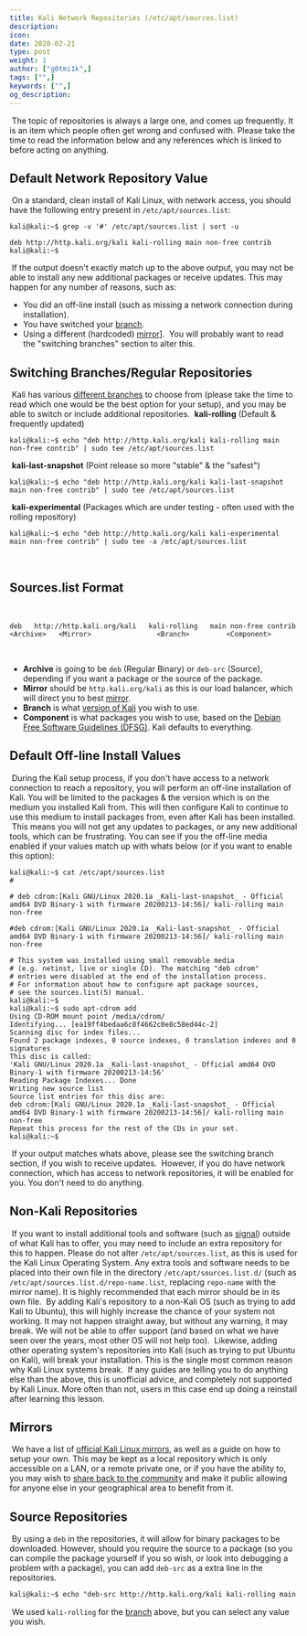 ```yaml
---
title: Kali Network Repositories (/etc/apt/sources.list)
description:
icon:
date: 2020-02-21
type: post
weight: 1
author: ["g0tmi1k",]
tags: ["",]
keywords: ["",]
og_description:
---
```

​
The topic of repositories is always a large one, and comes up frequently. It is an item which people often get wrong and confused with. Please take the time to read the information below and any references which is linked to before acting on anything.
​
​
​
## Default Network Repository Value
​
On a standard, clean install of Kali Linux, with network access, you should have the following entry present in `/etc/apt/sources.list`:
​
```
kali@kali:~$ grep -v '#' /etc/apt/sources.list | sort -u
​
deb http://http.kali.org/kali kali-rolling main non-free contrib
kali@kali:~$
```
​
If the output doesn't exactly match up to the above output, you may not be able to install any new additional packages or receive updates.
This may happen for any number of reasons, such as:
​
- You did an off-line install (such as missing a network connection during installation).
- You have switched your [branch](/docs/introduction/kali-branches/).
- Using a different (hardcoded) [mirror](/docs/community/kali-linux-mirrors/)].
​
You will probably want to read the "switching branches" section to alter this.
​
​
​
## Switching Branches/Regular Repositories
​
Kali has various [different branches](/docs/introduction/kali-branches/) to choose from (please take the time to read which one would be the best option for your setup), and you may be able to switch or include additional repositories.
​
**kali-rolling** (Default & frequently updated)
​
```
kali@kali:~$ echo "deb http://http.kali.org/kali kali-rolling main non-free contrib" | sudo tee /etc/apt/sources.list
```
​
**kali-last-snapshot** (Point release so more "stable" & the "safest")
​
```
kali@kali:~$ echo "deb http://http.kali.org/kali kali-last-snapshot main non-free contrib" | sudo tee /etc/apt/sources.list
```
​
**kali-experimental** (Packages which are under testing - often used with the rolling repository)
​
```
kali@kali:~$ echo "deb http://http.kali.org/kali kali-experimental main non-free contrib" | sudo tee -a /etc/apt/sources.list
```
​
​
​
## Sources.list Format
​
```
deb   http://http.kali.org/kali   kali-rolling   main non-free contrib
<Archive>   <Mirror>                <Branch>         <Component>
```
​
- **Archive** is going to be `deb` (Regular Binary) or `deb-src` (Source), depending if you want a package or the source of the package.
- **Mirror** should be `http.kali.org/kali` as this is our load balancer, which will direct you to best [mirror](/docs/community/kali-linux-mirrors/).
- **Branch** is what [version of Kali](/docs/introduction/kali-branches/) you wish to use.
- **Component** is what packages you wish to use, based on the [Debian Free Software Guidelines (DFSG)](https://www.debian.org/social_contract#guidelines). Kali defaults to everything.
​
​
​
## Default Off-line Install Values
​
During the Kali setup process, if you don't have access to a network connection to reach a repository, you will perform an off-line installation of Kali. You will be limited to the packages & the version which is on the medium you installed Kali from. This will then configure Kali to continue to use this medium to install packages from, even after Kali has been installed.
​
This means you will not get any updates to packages, or any new additional tools, which can be frustrating. You can see if you the off-line media enabled if your values match up with whats below (or if you want to enable this option):
​
```
kali@kali:~$ cat /etc/apt/sources.list
#
​
# deb cdrom:[Kali GNU/Linux 2020.1a _Kali-last-snapshot_ - Official amd64 DVD Binary-1 with firmware 20200213-14:56]/ kali-rolling main non-free
​
#deb cdrom:[Kali GNU/Linux 2020.1a _Kali-last-snapshot_ - Official amd64 DVD Binary-1 with firmware 20200213-14:56]/ kali-rolling main non-free
​
# This system was installed using small removable media
# (e.g. netinst, live or single CD). The matching "deb cdrom"
# entries were disabled at the end of the installation process.
# For information about how to configure apt package sources,
# see the sources.list(5) manual.
kali@kali:~$
kali@kali:~$ sudo apt-cdrom add
Using CD-ROM mount point /media/cdrom/
Identifying... [ea19ff4bedaa6c8f4662c0e8c58ed44c-2]
Scanning disc for index files...
Found 2 package indexes, 0 source indexes, 0 translation indexes and 0 signatures
This disc is called:
'Kali GNU/Linux 2020.1a _Kali-last-snapshot_ - Official amd64 DVD Binary-1 with firmware 20200213-14:56'
Reading Package Indexes... Done
Writing new source list
Source list entries for this disc are:
deb cdrom:[Kali GNU/Linux 2020.1a _Kali-last-snapshot_ - Official amd64 DVD Binary-1 with firmware 20200213-14:56]/ kali-rolling main non-free
Repeat this process for the rest of the CDs in your set.
kali@kali:~$
```
​
If your output matches whats above, please see the switching branch section, if you wish to receive updates.
​
However, if you do have network connection, which has access to network repositories, it will be enabled for you. You don't need to do anything.
​
​
​
## Non-Kali Repositories
​
If you want to install additional tools and software (such as [signal](https://signal.org/)) outside of what Kali has to offer, you may need to include an extra repository for this to happen. Please do not alter `/etc/apt/sources.list`, as this is used for the Kali Linux Operating System. Any extra tools and software needs to be placed into their own file in the directory `/etc/apt/sources.list.d/` (such as `/etc/apt/sources.list.d/repo-name.list`, replacing `repo-name` with the mirror name). It is highly recommended that each mirror should be in its own file.
​
By adding Kali's repository to a non-Kali OS (such as trying to add Kali to Ubuntu), this will highly increase the chance of your system not working. It may not happen straight away, but without any warning, it may break. We will not be able to offer support (and based on what we have seen over the years, most other OS will not help too).
​
Likewise, adding other operating system's repositories into Kali (such as trying to put Ubuntu on Kali), will break your installation. This is the single most common reason why Kali Linux systems break.
​
If any guides are telling you to do anything else than the above, this is unofficial advice, and completely not supported by Kali Linux. More often than not, users in this case end up doing a reinstall after learning this lesson.
​
​
​
## Mirrors
​
We have a list of [official Kali Linux mirrors](/docs/community/kali-linux-mirrors/), as well as a guide on how to setup your own. This may be kept as a local repository which is only accessible on a LAN, or a remote private one, or if you have the ability to, you may wish to [share back to the community](/docs/community/contribute/) and make it public allowing for anyone else in your geographical area to benefit from it.
​
​
​
## Source Repositories
​
By using a `deb` in the repositories, it will allow for binary packages to be downloaded. However, should you require the source to a package (so you can compile the package yourself if you so wish, or look into debugging a problem with a package), you can add `deb-src` as a extra line in the repositories.
​
```markdown
kali@kali:~$ echo "deb-src http://http.kali.org/kali kali-rolling main non-free contrib" | sudo tee -a /etc/apt/sources.list
```
​
We used `kali-rolling` for the [branch](/docs/introduction/kali-branches/) above, but you can select any value you wish.
